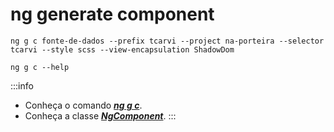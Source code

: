 # ng generate component

```terminal
ng g c fonte-de-dados --prefix tcarvi --project na-porteira --selector tcarvi --style scss --view-encapsulation ShadowDom 
```  

```terminal title="Help"
ng g c --help
```  

:::info
- Conheça o comando ***[ng g c](https://angular.io/cli/generate#component-command)***.
- Conheça a classe ***[NgComponent](https://angular.io/api/core/Component#description)***.
:::  
